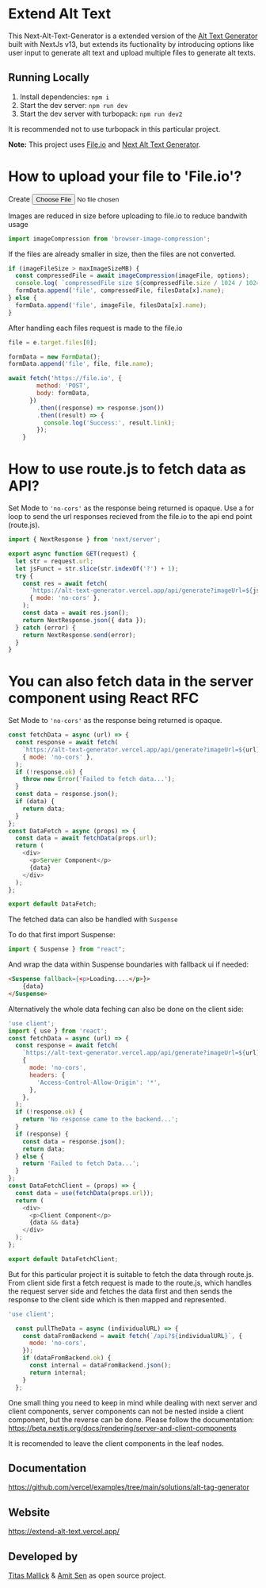 # Extend Alt Text

This Next-Alt-Text-Generator is a extended version of the [Alt Text Generator](https://github.com/vercel/examples/tree/main/solutions/alt-tag-generator) built with NextJs  v13, but extends its fuctionality by introducing options like user input to generate alt text and upload multiple files to generate alt texts.

## Running Locally

1. Install dependencies: `npm i`
2. Start the dev server: `npm run dev`
3. Start the dev server with turbopack: `npm run dev2`

It is recommended not to use turbopack in this particular project.  

**Note:** This project uses [File.io](https://file.io) and [Next Alt Text Generator](https://alt-text-generator.vercel.app/).

# How to upload your file to 'File.io'?
Create <input type='file'>

Images are reduced in size before uploading to file.io to reduce bandwith usage

```js
import imageCompression from 'browser-image-compression';
```
If the files are already smaller in size, then the files are not converted.

```js
if (imageFileSize > maxImageSizeMB) {
  const compressedFile = await imageCompression(imageFile, options);
  console.log( `compressedFile size ${compressedFile.size / 1024 / 1024} MB`,);
  formData.append('file', compressedFile, filesData[x].name);
} else {
  formData.append('file', imageFile, filesData[x].name);
}
```
 
After handling each files request is made to the file.io

``` js
file = e.target.files[0];

formData = new FormData();
formData.append('file', file, file.name);

await fetch('https://file.io', {
        method: 'POST',
        body: formData,
      })
        .then((response) => response.json())
        .then((result) => {
          console.log('Success:', result.link);
        });
    }
```


# How to use route.js to fetch data as API?
Set Mode to ``'no-cors'`` as the response being returned is opaque. Use a for loop to send the url responses recieved from the file.io to the api end point (route.js).



``` js
import { NextResponse } from 'next/server';

export async function GET(request) {
  let str = request.url;
  let jsFunct = str.slice(str.indexOf('?') + 1);
  try {
    const res = await fetch(
      `https://alt-text-generator.vercel.app/api/generate?imageUrl=${jsFunct}`,
      { mode: 'no-cors' },
    );
    const data = await res.json();
    return NextResponse.json({ data });
  } catch (error) {
    return NextResponse.send(error);
  }
}

```
# You can also fetch data in the server component using React RFC
Set Mode to ``'no-cors'`` as the response being returned is opaque.

``` js
const fetchData = async (url) => {
  const response = await fetch(
    `https://alt-text-generator.vercel.app/api/generate?imageUrl=${url}`,
    { mode: 'no-cors' },
  );
  if (!response.ok) {
    throw new Error('Failed to fetch data...');
  }
  const data = response.json();
  if (data) {
    return data;
  }
};
const DataFetch = async (props) => {
  const data = await fetchData(props.url);
  return (
    <div>
      <p>Server Component</p>
      {data}
    </div>
  );
};

export default DataFetch;


```
The fetched data can also be handled with ``Suspense``

To do that first import Suspense:
```js
import { Suspense } from "react";
```
And wrap the data within Suspense boundaries with fallback ui if needed:
```html
<Suspense fallback={<p>Loading....</p>}>
    {data}
</Suspense>
```
Alternatively the whole data feching can also be done on the client side:
```js
'use client';
import { use } from 'react';
const fetchData = async (url) => {
  const response = await fetch(
    `https://alt-text-generator.vercel.app/api/generate?imageUrl=${url}`,
    {
      mode: 'no-cors',
      headers: {
        'Access-Control-Allow-Origin': '*',
      },
    },
  );
  if (!response.ok) {
    return 'No response came to the backend...';
  }
  if (response) {
    const data = response.json();
    return data;
  } else {
    return 'Failed to fetch Data...';
  }
};
const DataFetchClient = (props) => {
  const data = use(fetchData(props.url));
  return (
    <div>
      <p>Client Component</p>
      {data && data}
    </div>
  );
};

export default DataFetchClient;

```
But for this particular project it is suitable to fetch the data through route.js. From client side first a fetch request is made to the route.js, which handles the request server side and fetches the data first and then sends the response to the client side which is then mapped and represented.

```js
'use client';

  const pullTheData = async (individualURL) => {
    const dataFromBackend = await fetch(`/api?${individualURL}`, {
      mode: 'no-cors',
    });
    if (dataFromBackend.ok) {
      const internal = dataFromBackend.json();
      return internal;
    }
  };
  ```

One small thing you need to keep in mind while dealing with next server and client components, server components can not be nested inside a client component, but the reverse can be done. 
Please follow the documentation:
https://beta.nextjs.org/docs/rendering/server-and-client-components

It is recomended to leave the client components in the leaf nodes.


## Documentation

https://github.com/vercel/examples/tree/main/solutions/alt-tag-generator

## Website

https://extend-alt-text.vercel.app/

## Developed by
[Titas Mallick](https://github.com/titasmallick) & [Amit Sen](https://github.com/amit-sen) as open source project.